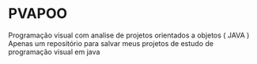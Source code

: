 # PVAPOO
Programação visual com analise de projetos orientados a objetos ( JAVA )
Apenas um repositório para salvar meus projetos de estudo de programação visual em java
